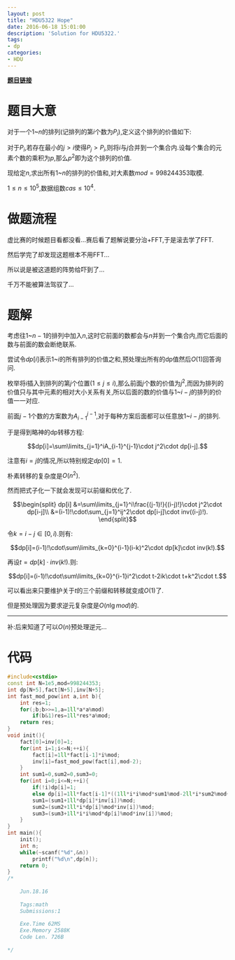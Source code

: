 ```yaml
---
layout: post
title: "HDU5322 Hope"
date: 2016-06-18 15:01:00
description: 'Solution for HDU5322.'
tags:
- dp
categories:
- HDU
---
```


[**题目链接**](http://acm.hdu.edu.cn/showproblem.php?pid=5322)

# 题目大意

对于一个$1$~$n$的排列(记排列的第$i$个数为$P_i$),定义这个排列的价值如下:

对于$P_i$,若存在最小的$j>i$使得$P_j>P_i$,则将$i$与$j$合并到一个集合内.设每个集合的元素个数的乘积为$p$,那么$p^2$即为这个排列的价值.

现给定$n$,求出所有$1$~$n$的排列的价值和,对大素数$mod=998244353$取模.

$1\le n\le10^5$,数据组数$cas\le 10^4$.

# 做题流程

虚比赛的时候题目看都没看...赛后看了题解说要分治+FFT,于是滚去学了FFT.

然后学完了却发现这题根本不用FFT...

所以说是被这道题的阵势给吓到了...

千万不能被算法驾驭了...

# 题解

考虑往$1$~$n-1$的排列中加入$n$,这时它前面的数都会与$n$并到一个集合内,而它后面的数与前面的数会断绝联系.

尝试令$dp[i]$表示$1$~$i$的所有排列的价值之和,预处理出所有的dp值然后$O(1)$回答询问.

枚举将$i$插入到排列的第$j$个位置$(1\le j\le i)$,那么前面$j$个数的价值为$j^2$,而因为排列的价值只与其中元素的相对大小关系有关,所以后面的数的价值与$1$~$i-j$的排列的价值一一对应.

前面$j-1$个数的方案数为$A_{i-1}^{j-1}$,对于每种方案后面都可以任意放$1$~$i-j$的排列.

于是得到略神的dp转移方程:

$$dp[i]=\sum\limits_{j=1}^iA_{i-1}^{j-1}\cdot j^2\cdot dp[i-j].$$

注意有$i=j$的情况,所以特别规定$dp[0]=1$.

朴素转移的复杂度是$O(n^2)$.

然而把式子化一下就会发现可以前缀和优化了.

$$\begin{split}
dp[i]
&=\sum\limits_{j=1}^i\frac{(j-1)!}{(i-j)!}\cdot j^2\cdot dp[i-j]\\
&=(i-1)!\cdot\sum_{j=1}^ij^2\cdot dp[i-j]\cdot inv((i-j)!).
\end{split}$$

令$k=i-j\in[0,i)$.则有:

$$dp[i]=(i-1)!\cdot\sum\limits_{k=0}^{i-1}(i-k)^2\cdot dp[k]\cdot inv(k!).$$

再设$t=dp[k]\cdot inv(k!)$.则:

$$dp[i]=(i-1)!\cdot\sum\limits_{k=0}^{i-1}i^2\cdot t-2ik\cdot t+k^2\cdot t.$$

可以看出来只要维护关于$t$的三个前缀和转移就变成$O(1)$了.

但是预处理因为要求逆元复杂度是$O(n\lg mod)$的.

---

补:后来知道了可以$O(n)$预处理逆元...

# 代码

```c++
#include<cstdio>
const int N=1e5,mod=998244353;
int dp[N+5],fact[N+5],inv[N+5];
int fast_mod_pow(int a,int b){
	int res=1;
	for(;b;b>>=1,a=1ll*a*a%mod)
		if(b&1)res=1ll*res*a%mod;
	return res;
}
void init(){
	fact[0]=inv[0]=1;
	for(int i=1;i<=N;++i){
		fact[i]=1ll*fact[i-1]*i%mod;
		inv[i]=fast_mod_pow(fact[i],mod-2);
	}
	int sum1=0,sum2=0,sum3=0;
	for(int i=0;i<=N;++i){
		if(!i)dp[i]=1;
		else dp[i]=1ll*fact[i-1]*((1ll*i*i%mod*sum1%mod-2ll*i*sum2%mod+sum3)%mod+mod)%mod;
		sum1=(sum1+1ll*dp[i]*inv[i])%mod;
		sum2=(sum2+1ll*i*dp[i]%mod*inv[i])%mod;
		sum3=(sum3+1ll*i*i%mod*dp[i]%mod*inv[i])%mod;
	}
}
int main(){
	init();
	int n;
	while(~scanf("%d",&n))
		printf("%d\n",dp[n]);
	return 0;
}
/*
	
	Jun.18.16
	
	Tags:math
	Submissions:1
	
	Exe.Time 62MS
	Exe.Memory 2588K
	Code Len. 726B
	
*/
```

